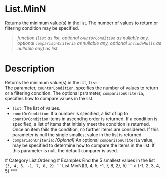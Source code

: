 # List.MinN
Returns the minimum value(s) in the list. The number of values to return or filtering condition may be specified.
> _function (<code>list</code> as list, optional <code>countOrCondition</code> as nullable any, optional <code>comparisonCriteria</code> as nullable any, optional <code>includeNulls</code> as nullable any) as list_

# Description 
Returns the minimum value(s) in the list, <code>list</code>.  
    The parameter, <code>countOrCondition</code>, specifies the number of values to return or a filtering condition. The optional parameter, <code>comparisonCriteria</code>, specifies how to compare values in the list.
 <ul>
        <li> <code>list</code>: The list of values.</li>
        <li> <code>countOrCondition</code>:  If a number is specified, a list of up to <code>countOrCondition</code> items in ascending order is returned. If a condition is specified, a list of items that initially meet the condition is returned. Once an item fails the condition, no further items are considered. If this parameter is null the single smallest value in the list is returned.</li>
<li><code>comparisonCriteria</code>: <i>[Opional]</i> An optional <code>comparisonCriteria</code> value, may be specified to determine how to compare the items in the list. If this parameter is null, the default comparer is used. 
 </ul>
# Category 
List.Ordering
# Examples 
Find the 5 smallest values in the list <code>{3, 4, 5, -1, 7, 8, 2}</code>.
```
List.MinN({3, 4, 5, -1, 7, 8, 2}, 5)
```
> {-1, 2, 3, 4, 5}
***
